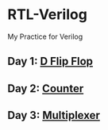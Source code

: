 # RTL-Verilog
My Practice for Verilog
## Day 1: [D Flip Flop](https://www.edaplayground.com/x/uasv)
## Day 2: [Counter](https://www.edaplayground.com/x/fsia)
## Day 3: [Multiplexer](https://www.edaplayground.com/x/Zu3T)
